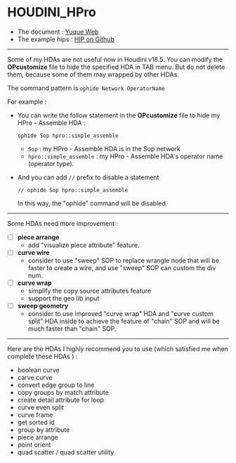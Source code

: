 # HOUDINI_HPro

- The document :  [<u>Yuque Web</u>](https://www.yuque.com/zengchen2020/hpro_help)
- The example hips :  [<u>HIP on Github</u>](https://github.com/zengchen2015/HOUDINI_HPro_HIP)

---

Some of my HDAs are not useful now in Houdini v18.5. You can modify the **OPcustomize** file to hide the specified HDA in TAB menu. But do not delete them, because some of them may wrapped by other HDAs.

The command pattern is `ophide Network OperatorName`

For example : 

- You can write the follow statement in the **OPcustomize** file to hide my HPro - Assemble HDA : 

    ```
    ophide Sop hpro::simple_assemble
    ```

    - `Sop` : my HPro - Assemble HDA is in the Sop network
    - `hpro::simple_assemble` : my HPro - Assemble HDA's operator name (operator type).

- And you can add `//` prefix to disable a statement 

    ```
    // ophide Sop hpro::simple_assemble
    ```

    In this way, the "ophide" command will be disabled.

---

Some HDAs need more improvement : 

- [ ] **piece arrange**
    - add "visualize piece attribute" feature.
- [ ] **curve wire**
    - consider to use "sweep" SOP to replace wrangle node that will be faster to create a wire, and use "sweep" SOP can custom the div num.
- [ ] **curve wrap**
    - simplify the copy source attributes feature
    - support the geo lib input
- [ ] **sweep geometry**
    - consider to use improved "curve wrap" HDA and "curve custom split" HDA inside to achieve the feature of "chain" SOP and will be much faster than "chain" SOP.

---

Here are the HDAs I highly recommend you to use (which satisfied me when complete these HDAs ) :

- boolean curve
- carve curve
- convert edge group to line
- copy groups by match attribute
- create detail attribute for loop
- curve even split
- curve frame
- get sorted id
- group by attribute
- piece arrange
- point orient
- quad scatter / quad scatter utility



